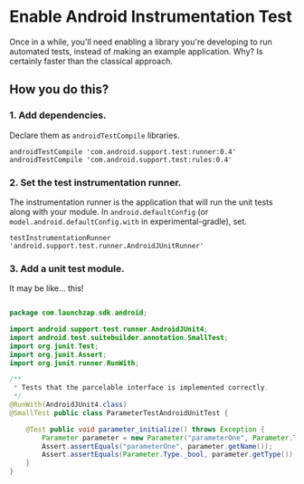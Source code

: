 # Enable Android Instrumentation Test

Once in a while, you'll need enabling a library you're developing to run automated tests, instead of making an example application. Why? Is certainly faster than the classical approach.

## How you do this?

### 1. Add dependencies.

Declare them as `androidTestCompile` libraries.

```
androidTestCompile 'com.android.support.test:runner:0.4'
androidTestCompile 'com.android.support.test:rules:0.4'
```

### 2. Set the test instrumentation runner.

The instrumentation runner is the application that will run the unit tests along with your module. In `android.defaultConfig` (or `model.android.defaultConfig.with` in experimental-gradle), set.

```
testInstrumentationRunner 'android.support.test.runner.AndroidJUnitRunner'
```

### 3. Add a unit test module.

It may be like... this!

```java

package com.launchzap.sdk.android;

import android.support.test.runner.AndroidJUnit4;
import android.test.suitebuilder.annotation.SmallTest;
import org.junit.Test;
import org.junit.Assert;
import org.junit.runner.RunWith;

/**
 * Tests that the parcelable interface is implemented correctly.
 */
@RunWith(AndroidJUnit4.class)
@SmallTest public class ParameterTestAndroidUnitTest {

    @Test public void parameter_initialize() throws Exception {
        Parameter parameter = new Parameter("parameterOne", Parameter.Type._bool);
        Assert.assertEquals("parameterOne", parameter.getName());
        Assert.assertEquals(Parameter.Type._bool, parameter.getType());
    }
}

```
